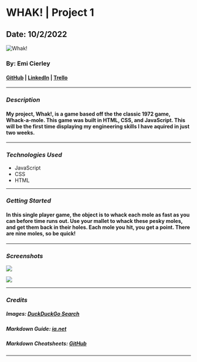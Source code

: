 # WHAK! | Project 1

## Date: 10/2/2022

![Whak!](https://external-content.duckduckgo.com/iu/?u=https%3A%2F%2Ftse2.mm.bing.net%2Fth%3Fid%3DOIP.s1zoIrdWHi1wFinm2Z8LJQAAAA%26pid%3DApi&f=1&ipt=af1d6f33b4aec1d2b7cdf6a10067c2af2628d5b7010be57d2560f4da48dfef85&ipo=images)

<!-- Add typography of WHAK! -->

### By: Emi Cierley

#### [GitHub](https://github.com/emicierley) | [LinkedIn](https://www.linkedin.com/in/emi-cierley/) | [Trello](https://trello.com/invite/b/xpRKizmE/89d925fd9490c979d44c2603a0ddbc85/whak)

---

### **_Description_**

#### My project, Whak!, is a game based off the the classic 1972 game, Whack-a-mole. This game was built in HTML, CSS, and JavaScript. This will be the first time displaying my engineering skills I have aquired in just two weeks.

<!-- add more to description(?) -->

---

### **_Technologies Used_**

- JavaScript
- CSS
- HTML

---

### **_Getting Started_**

#### In this single player game, the object is to whack each mole as fast as you can before time runs out. Use your mallet to whack these pesky moles, and get them back in their holes. Each mole you hit, you get a point. There are nine moles, so be quick!

---

### **_Screenshots_**

<!-- #### add title + insert game screenshots + URL -->

![](https://external-content.duckduckgo.com/iu/?u=https%3A%2F%2Ftse1.mm.bing.net%2Fth%3Fid%3DOIP.Lrxj3FlVCPVr8jfAHjtfGwHaE8%26pid%3DApi&f=1&ipt=3888eede2abe7ebf3a357b48eb1203e4fff43fd876fabf2ab870c44f0bad2867&ipo=images)

<!-- #### add title + insert game screenshots + URL -->

![](https://external-content.duckduckgo.com/iu/?u=https%3A%2F%2Ftse1.mm.bing.net%2Fth%3Fid%3DOIP.rKlK4e23muY45xFpVoiwqAHaEA%26pid%3DApi&f=1&ipt=0db4e7b2554df40a502b7cca567a79d4ffa9ebb6c31cc0cce25e0b15153eab1e&ipo=images)

---

<!-- ### **_Future Updates_**  -- will be used for additional features added----->

### **_Credits_**

##### Images: [DuckDuckGo Search](https://www.duckduckgo.com)

##### Markdown Guide: [ia.net](https://ia.net/writer/support/general/markdown-guide)

##### Markdown Cheatsheets: [GitHub](https://guides.github.com/pdfs/markdown-cheatsheet-online.pdf)

---
